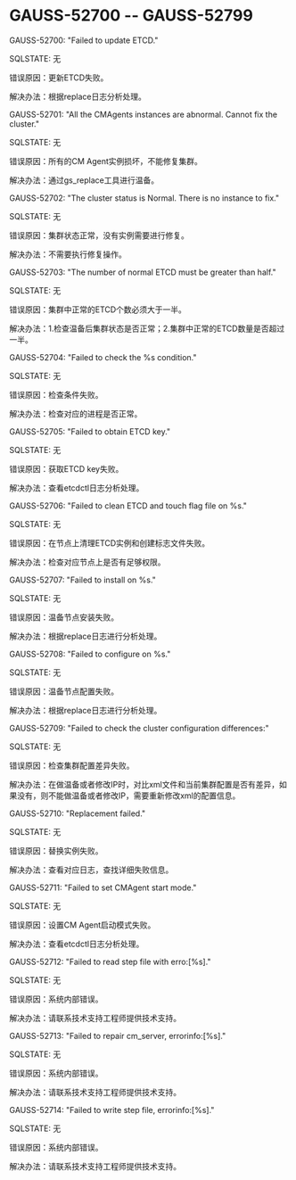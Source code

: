 # GAUSS-52700 -- GAUSS-52799

GAUSS-52700: "Failed to update ETCD."

SQLSTATE: 无

错误原因：更新ETCD失败。

解决办法：根据replace日志分析处理。

GAUSS-52701: "All the CMAgents instances are abnormal. Cannot fix the cluster."

SQLSTATE: 无

错误原因：所有的CM Agent实例损坏，不能修复集群。

解决办法：通过gs\_replace工具进行温备。

GAUSS-52702: "The cluster status is Normal. There is no instance to fix."

SQLSTATE: 无

错误原因：集群状态正常，没有实例需要进行修复。

解决办法：不需要执行修复操作。

GAUSS-52703: "The number of normal ETCD must be greater than half."

SQLSTATE: 无

错误原因：集群中正常的ETCD个数必须大于一半。

解决办法：1.检查温备后集群状态是否正常；2.集群中正常的ETCD数量是否超过一半。

GAUSS-52704: "Failed to check the %s condition."

SQLSTATE: 无

错误原因：检查条件失败。

解决办法：检查对应的进程是否正常。

GAUSS-52705: "Failed to obtain ETCD key."

SQLSTATE: 无

错误原因：获取ETCD key失败。

解决办法：查看etcdctl日志分析处理。

GAUSS-52706: "Failed to clean ETCD and touch flag file on %s."

SQLSTATE: 无

错误原因：在节点上清理ETCD实例和创建标志文件失败。

解决办法：检查对应节点上是否有足够权限。

GAUSS-52707: "Failed to install on %s."

SQLSTATE: 无

错误原因：温备节点安装失败。

解决办法：根据replace日志进行分析处理。

GAUSS-52708: "Failed to configure on %s."

SQLSTATE: 无

错误原因：温备节点配置失败。

解决办法：根据replace日志进行分析处理。

GAUSS-52709: "Failed to check the cluster configuration differences:"

SQLSTATE: 无

错误原因：检查集群配置差异失败。

解决办法：在做温备或者修改IP时，对比xml文件和当前集群配置是否有差异，如果没有，则不能做温备或者修改IP，需要重新修改xml的配置信息。

GAUSS-52710: "Replacement failed."

SQLSTATE: 无

错误原因：替换实例失败。

解决办法：查看对应日志，查找详细失败信息。

GAUSS-52711: "Failed to set CMAgent start mode."

SQLSTATE: 无

错误原因：设置CM Agent启动模式失败。

解决办法：查看etcdctl日志分析处理。

GAUSS-52712: "Failed to read step file with erro:\[%s\]."

SQLSTATE: 无

错误原因：系统内部错误。

解决办法：请联系技术支持工程师提供技术支持。

GAUSS-52713: "Failed to repair cm\_server, errorinfo:\[%s\]."

SQLSTATE: 无

错误原因：系统内部错误。

解决办法：请联系技术支持工程师提供技术支持。

GAUSS-52714: "Failed to write step file, errorinfo:\[%s\]."

SQLSTATE: 无

错误原因：系统内部错误。

解决办法：请联系技术支持工程师提供技术支持。
